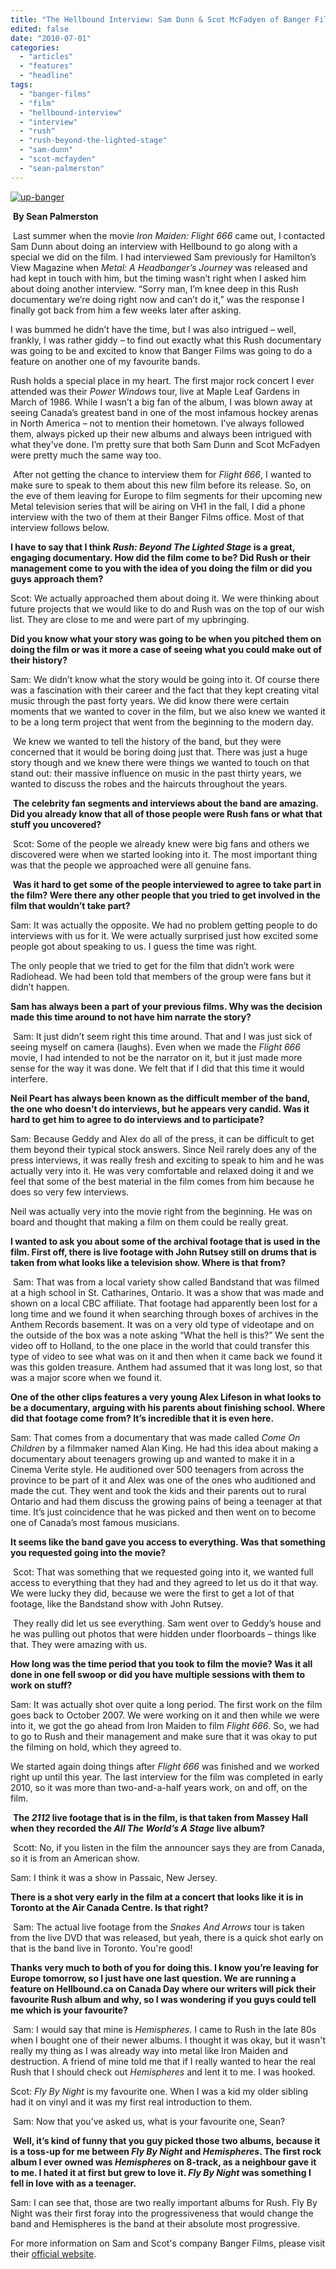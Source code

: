 ```yaml
---
title: "The Hellbound Interview: Sam Dunn & Scot McFadyen of Banger Films"
edited: false
date: "2010-07-01"
categories:
  - "articles"
  - "features"
  - "headline"
tags:
  - "banger-films"
  - "film"
  - "hellbound-interview"
  - "interview"
  - "rush"
  - "rush-beyond-the-lighted-stage"
  - "sam-dunn"
  - "scot-mcfayden"
  - "sean-palmerston"
---
```


[![up-banger](http://www.hellbound.ca/wp-content/uploads/2010/07/up-banger.jpg "up-banger")](http://www.hellbound.ca/wp-content/uploads/2010/07/up-banger.jpg)

 **By Sean Palmerston**

 Last summer when the movie _Iron Maiden: Flight 666_ came out, I contacted Sam Dunn about doing an interview with Hellbound to go along with a special we did on the film. I had interviewed Sam previously for Hamilton’s View Magazine when _Metal: A Headbanger’s Journey_ was released and had kept in touch with him, but the timing wasn’t right when I asked him about doing another interview. “Sorry man, I’m knee deep in this Rush documentary we’re doing right now and can’t do it,” was the response I finally got back from him a few weeks later after asking.

I was bummed he didn’t have the time, but I was also intrigued – well, frankly, I was rather giddy – to find out exactly what this Rush documentary was going to be and excited to know that Banger Films was going to do a feature on another one of my favourite bands.

Rush holds a special place in my heart. The first major rock concert I ever attended was their _Power Windows_ tour, live at Maple Leaf Gardens in March of 1986. While I wasn’t a big fan of the album, I was blown away at seeing Canada’s greatest band in one of the most infamous hockey arenas in North America – not to mention their hometown. I’ve always followed them, always picked up their new albums and always been intrigued with what they’ve done. I’m pretty sure that both Sam Dunn and Scot McFadyen were pretty much the same way too.

 After not getting the chance to interview them for _Flight 666_, I wanted to make sure to speak to them about this new film before its release. So, on the eve of them leaving for Europe to film segments for their upcoming new Metal television series that will be airing on VH1 in the fall, I did a phone interview with the two of them at their Banger Films office. Most of that interview follows below.

**I have to say that I think _Rush: Beyond The Lighted Stage_ is a great, engaging documentary. How did the film come to be? Did Rush or their management come to you with the idea of you doing the film or did you guys approach them?**

Scot: We actually approached them about doing it. We were thinking about future projects that we would like to do and Rush was on the top of our wish list. They are close to me and were part of my upbringing.

**Did you know what your story was going to be when you pitched them on doing the film or was it more a case of seeing what you could make out of their history?**

Sam: We didn’t know what the story would be going into it. Of course there was a fascination with their career and the fact that they kept creating vital music through the past forty years. We did know there were certain moments that we wanted to cover in the film, but we also knew we wanted it to be a long term project that went from the beginning to the modern day.

 We knew we wanted to tell the history of the band, but they were concerned that it would be boring doing just that. There was just a huge story though and we knew there were things we wanted to touch on that stand out: their massive influence on music in the past thirty years, we wanted to discuss the robes and the haircuts throughout the years.

 **The celebrity fan segments and interviews about the band are amazing. Did you already know that all of those people were Rush fans or what that stuff you uncovered?**

 Scot: Some of the people we already knew were big fans and others we discovered were when we started looking into it. The most important thing was that the people we approached were all genuine fans.

 **Was it hard to get some of the people interviewed to agree to take part in the film? Were there any other people that you tried to get involved in the film that wouldn’t take part?**

Sam: It was actually the opposite. We had no problem getting people to do interviews with us for it. We were actually surprised just how excited some people got about speaking to us. I guess the time was right.

The only people that we tried to get for the film that didn’t work were Radiohead. We had been told that members of the group were fans but it didn’t happen.

**Sam has always been a part of your previous films. Why was the decision made this time around to not have him narrate the story?**

 Sam: It just didn’t seem right this time around. That and I was just sick of seeing myself on camera (laughs). Even when we made the _Flight 666_ movie, I had intended to not be the narrator on it, but it just made more sense for the way it was done. We felt that if I did that this time it would interfere.

**Neil Peart has always been known as the difficult member of the band, the one who doesn’t do interviews, but he appears very candid. Was it hard to get him to agree to do interviews and to participate?**

Sam: Because Geddy and Alex do all of the press, it can be difficult to get them beyond their typical stock answers. Since Neil rarely does any of the press interviews, it was really fresh and exciting to speak to him and he was actually very into it. He was very comfortable and relaxed doing it and we feel that some of the best material in the film comes from him because he does so very few interviews.

Neil was actually very into the movie right from the beginning. He was on board and thought that making a film on them could be really great.

**I wanted to ask you about some of the archival footage that is used in the film. First off, there is live footage with John Rutsey still on drums that is taken from what looks like a television show. Where is that from?**

 Sam: That was from a local variety show called Bandstand that was filmed at a high school in St. Catharines, Ontario. It was a show that was made and shown on a local CBC affiliate. That footage had apparently been lost for a long time and we found it when searching through boxes of archives in the Anthem Records basement. It was on a very old type of videotape and on the outside of the box was a note asking “What the hell is this?” We sent the video off to Holland, to the one place in the world that could transfer this type of video to see what was on it and then when it came back we found it was this golden treasure. Anthem had assumed that it was long lost, so that was a major score when we found it.

**One of the other clips features a very young Alex Lifeson in what looks to be a documentary, arguing with his parents about finishing school. Where did that footage come from? It’s incredible that it is even here.**

Sam: That comes from a documentary that was made called _Come On Children_ by a filmmaker named Alan King. He had this idea about making a documentary about teenagers growing up and wanted to make it in a Cinema Verite style. He auditioned over 500 teenagers from across the province to be part of it and Alex was one of the ones who auditioned and made the cut. They went and took the kids and their parents out to rural Ontario and had them discuss the growing pains of being a teenager at that time. It’s just coincidence that he was picked and then went on to become one of Canada’s most famous musicians.

**It seems like the band gave you access to everything. Was that something you requested going into the movie?**

 Scot: That was something that we requested going into it, we wanted full access to everything that they had and they agreed to let us do it that way. We were lucky they did, because we were the first to get a lot of that footage, like the Bandstand show with John Rutsey.

 They really did let us see everything. Sam went over to Geddy’s house and he was pulling out photos that were hidden under floorboards – things like that. They were amazing with us.

**How long was the time period that you took to film the movie? Was it all done in one fell swoop or did you have multiple sessions with them to work on stuff?**

Sam: It was actually shot over quite a long period. The first work on the film goes back to October 2007. We were working on it and then while we were into it, we got the go ahead from Iron Maiden to film _Flight 666_. So, we had to go to Rush and their management and make sure that it was okay to put the filming on hold, which they agreed to.

We started again doing things after _Flight 666_ was finished and we worked right up until this year. The last interview for the film was completed in early 2010, so it was more than two-and-a-half years work, on and off, on the film.

 **The _2112_ live footage that is in the film, is that taken from Massey Hall when they recorded the _All_ _The World’s A Stage_ live album?**

 Scott: No, if you listen in the film the announcer says they are from Canada, so it is from an American show.

Sam: I think it was a show in Passaic, New Jersey.

**There is a shot very early in the film at a concert that looks like it is in Toronto at the Air Canada Centre. Is that right?**

 Sam: The actual live footage from the _Snakes And Arrows_ tour is taken from the live DVD that was released, but yeah, there is a quick shot early on that is the band live in Toronto. You're good! 

**Thanks very much to both of you for doing this. I know you’re leaving for Europe tomorrow, so I just have one last question. We are running a feature on Hellbound.ca on Canada Day where our writers will pick their favourite Rush album and why, so I was wondering if you guys could tell me which is your favourite?**

 Sam: I would say that mine is _Hemispheres_. I came to Rush in the late 80s when I bought one of their newer albums. I thought it was okay, but it wasn't really my thing as I was already way into metal like Iron Maiden and destruction. A friend of mine told me that if I really wanted to hear the real Rush that I should check out _Hemispheres_ and lent it to me. I was hooked.

Scot: _Fly By Night_ is my favourite one. When I was a kid my older sibling had it on vinyl and it was my first real introduction to them.

 Sam: Now that you’ve asked us, what is your favourite one, Sean?

 **Well, it’s kind of funny that you guy picked those two albums, because it is a toss-up for me between _Fly By Night_ and _Hemispheres_. The first rock album I ever owned was _Hemispheres_ on 8-track, as a neighbour gave it to me. I hated it at first but grew to love it. _Fly By Night_ was something I fell in love with as a teenager.** 

Sam: I can see that, those are two really important albums for Rush. Fly By Night was their first foray into the progressiveness that would change the band and Hemispheres is the band at their absolute most progressive.

For more information on Sam and Scot's company Banger Films, please visit their [official website](http://www.bangerfilms.com).
